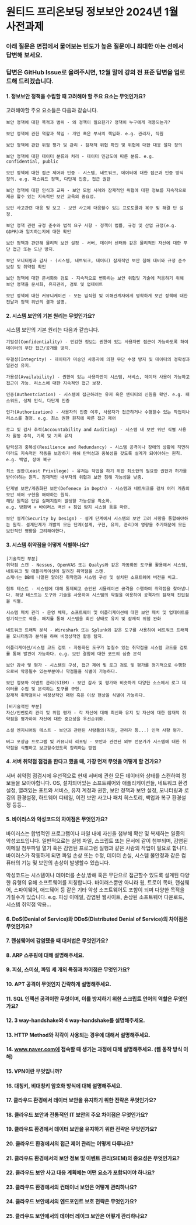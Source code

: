 # 원티드 프리온보딩 정보보안 2024년 1월 사전과제
### 아래 질문은 면접에서 물어보는 빈도가 높은 질문이니 최대한 아는 선에서 답변해 보세요.
### 답변은 GitHub Issue로 올려주시면, 12월 말에 강의 전 표준 답변을 업로드해 드리겠습니다.

#### 1. 정보보안 정책을 수립할 때 고려해야 할 주요 요소는 무엇인가요?
고려해야할 주요 요소들은 다음과 같습니다.

    보안 정책에 대한 목적과 범위 - 왜 정책이 필요한가? 정책이 누구에게 적용되는가?

    보안 정책에 관한 역할과 책임 - 개인 혹은 부서의 책임화. e.g. 관리자, 직원
    
    보안 정책에 관한 위험 평가 및 관리 - 잠재적 위협 확인 및 위협에 대한 대응 절차 정의

    보안 정책에 대한 데이터 분류와 처리 - 데이터 민감도에 따른 분류. e.g. confidential, public

    보안 정책에 대한 접근 제어와 인증 - 시스템, 네트워크, 데이터에 대한 접근과 인증 방식 정의. e.g. 패스워드 정책, 다단계 인증, 접근 권한

    보안 정책에 대한 인식과 교육 - 보안 모범 사례와 잠재적인 위협에 대한 정보를 지속적으로 제공 할수 있는 지속적인 보안 교육의 중요성.

    보안 사고관련 대응 및 보고 - 보안 사고에 대응할수 있는 프로토콜과 복구 및 해결 단 설정.

    보안 정책 관련 규정 준수와 법적 요구 사항 - 정책이 법률, 규정 및 산업 규정(e.g. GDPR)과 일치하는지에 대한 확인 

    보안 정책과 관련해 물리적 보안 설정 - 서버, 데이터 센터와 같은 물리적인 자산에 대한 무단 접근 또는 도난 방지.

    보안 모니터링과 감사 - (시스템, 네트워크, 데이터) 잠재적인 보안 침해 대비와 규정 준수 보장 및 취약점 확인

    보안 정책에 대한 문서화와 검토 - 지속적으로 변화하는 보안 위협및 기술에 적응하기 위해 보안 정책을 문서화, 유지관리, 검토 및 업데이트

    보안 정책에 대한 커뮤니케이션 - 모든 임직원 및 이해관계자에게 명확하게 보안 정책에 대한 전달과 정책 위반의 결과 설명.


#### 2. 시스템 보안의 기본 원리는 무엇인가요?
시스템 보안의 기본 원리는 다음과 같습니다.
    
    기밀성(Confidentiality) - 민감한 정보는 권한이 있는 사용자만 접근이 가능하도록 하여 데이터의 무단 접근/공개를 방지.
    
    무결성(Integrity) - 데이터가 미승인 사용자에 의한 무단 수정 방지 및 데이터의 정확성과 일관성 유지.
    
    가용성(Availability) - 권한이 있는 사용자만이 시스템, 서비스, 데이터 사용이 가능하고 접근이 가능. 리소스에 대한 지속적인 접근 보장. 
    
    인증(Authentciation) - 시스템에 접근하려는 유저 혹은 엔티티의 신원을 확인. e.g. 패스워드, 생체 인식, 다단계 인증
    
    인가(Authorization) - 사용자의 인증 이후, 사용자가 접근하거나 수행할수 있는 작업이나 리소스를 결정. e.g. 최소 권한 원칙에 따른 접근 제어
    
    로그 및 감사 추적(Accountability and Auditing) - 시스템 내 보안 위반 식별 사용자 활동 추적, 기록 및 기록 유지 
    
    탄력성과 중복성(Resilience and Redundancy) - 시스템 공격이나 장애의 상황에 직면하더라도 지속적인 작동을 보장하기 위해 탄력성과 중복성을 갖도록 설계가 되어야하는 원칙. e.g. 백업, 장애 복구
    
    최소 권한(Least Privilege) - 유저는 작업을 하기 위한 최소한의 필요한 권한과 허가를 받아야하는 원칙. 잠재적인 내부자의 위협과 보안 침해 가능성을 낮춤.
    
    단계별 보안/계층화된 보안(Defenece in Depth) - 시스템과 네트워크를 걸쳐 여러 계층의 보안 제어 구현을 해야하는 원칙.
    해당 원칙은 단일 실패지점이 발생할 가능성을 최소화.
    e.g. 방화벽 + 바이러스 백신 + 침입 탐지 시스템 등을 마련.
    
    보안 설계(Security by Design) - 설계 단계에서 시스템의 보안 고려 사항을 통합해야하는 원칙. 설계단계가 개발의 모든 단계(설계, 구현, 유지, 관리)에 영향을 주기때문에 모든 보안적인 영향을 고려해야한다.


#### 3. 시스템 취약점을 어떻게 식별하나요?
    [기술적인 부분]
    취약점 스캔 - Nessus, OpenVAS 또는 Qualys와 같은 자동화된 도구를 활용해서 시스템, 네트워크 및 애플리케이션에 알려진 취약점을 스캔.
    스캐너는 DB에 나열된 알려진 취약점과 시스템 구성 및 설치된 소프트웨어 버전을 비교.
    
    침투 테스트 - 시스템에 대해 통제되고 승인된 시뮬레이션 공격을 수행하여 취약점을 찾아냅니다. 해당 테스트는 도구와 기술을 사용하여 시스템의 약점을 이용하여 공격자의 잠재적 진입점을 식별.
    
    시스템 패치 관리 - 운영 체제, 소프트웨어 및 어플리케이션에 대한 보안 패치 및 업데이트를 정기적으로 적용. 패치를 통해 시스템을 최신 상태로 유지 및 잠재적 위험 완화
    
    네트워크 트래픽 분석 - Wireshark 또는 Splunk와 같은 도구를 사용하여 네트워크 트래픽을 모니터링과 분석을 하여 비정상적인 활동 탐지.
    
    어플리케이션/시스템 코드 검토 - 자동화된 도구가 놓칠수 있는 취약점을 시스템 코드를 검토를 통해 발견이 가능하다. e.g. 보안 결함에 대한 코드의 심층 분석
    
    보안 감사 및 평가 - 시스템의 구성, 접근 제어 및 로그 검토 및 평가를 정기적으로 수행함으로써 악용될수 있는부분이나 약점들을 식별이 가능하다.
    
    보안 정보와 이벤트 관리(SIEM) - 보안 감사 및 평가와 비슷하게 다양한 소스에서 로그 데이터를 수집 및 분석하는 도구를 구현.
    잠재적 취약점이나 비정상적인 패턴 혹은 이상 현상을 식별이 가능하다.

    [비기술적인 부분]
    자산/인벤토리 관리 및 위험 평가 - 각 자산에 대해 최신화 유지 및 자산에 대한 잠재적 취약점을 평가하여 자산에 대한 중요성을 우선순위화.

    소셜 엔지니어링 테스트 - 보안과 관련된 사람들의(직원, 관리자 등...) 인적 사항 평가.
    
    버그 포상금 프로그램 및 커뮤니티 리포팅 - 보안과 관련된 외부 전문가가 시스템에 대한 취약점을 식별하고 보고할수있도록 장려하는 방법


#### 4. 서버 취약점 점검을 한다고 했을 때, 가장 먼저 무엇을 어떻게 할 건가요?
서버 취약점 점검시에 우선적으로 현재 서버에 관한 모든 데이터와 상태를 스캔하여 정보들을 모아야합니다.
    OS, 설치되어있는 소프트웨어와 애플리케이션들, 네트워크 환경설정, 열려있는 포트와 서비스, 유저 계정과 권한, 보안 정책과 보안 설정, 모니터링과 로깅의 환경설정, 하드웨어 디테일, 이전 보안 사고나 패치 히스토리, 백업과 복구 환경설정 등등...


#### 5. 바이러스와 악성코드의 차이점은 무엇인가요?
바이러스는 합법적인 프로그램이나 파일 내에 자신을 첨부해 확산 및 복제하는 일종의 악성코드입니다. 일반적으로는 실행 파일, 스크립트 또는 문서에 같이 첨부되며, 감염된 이메일 첨부파일 열기 혹은 감염된 프로그램 실행과 같은 사람의 작업이 필요로 합니다. 바이러스가 작동하게 되면 파일 손상 또는 수정, 데이터 손실, 시스템 불안정과 같은 컴퓨터의 기능 및 보안의 손상이 발생할수 있습니다.

악성코드는 시스템이나 데이터를 손상,방해 혹은 무단으로 접근할수 있도록 설계된 다양한 유형의 유해 소프트웨어를 지칭합니다. 바이러스뿐만 아니라 웜, 트로이 목마, 랜섬웨어, 스파이웨어, 애드뒈어 등 같은 기타 악성 소프트웨어도 포함이 되며 다양한 목적을 가질수가 있습니다. e.g. 피싱 이메일, 감염된 웹사이트, 손상된 소프트웨어 다운로드, 시스템 취약점 악용...


#### 6. DoS(Denial of Service)와 DDoS(Distributed Denial of Service)의 차이점은 무엇인가요?


#### 7. 랜섬웨어에 감염됐을 때 대처법은 무엇인가요?


#### 8. ARP 스푸핑에 대해 설명해주세요.



#### 9. 피싱, 스미싱, 파밍 세 개의 특징과 차이점은 무엇인가요?


#### 10. APT 공격이 무엇인지 간략하게 설명해주세요.


#### 11. SQL 인젝션 공격이란 무엇이며, 이를 방지하기 위한 스크립트 언어의 역할은 무엇인가요?


#### 12. 3 way-handshake와 4 way-handshake를 설명해주세요.


#### 13. HTTP Method와 각각이 사용되는 경우에 대해서 설명해주세요.


#### 14. www.naver.com에 접속할 때 생기는 과정에 대해 설명해주세요. (웹 동작 방식 이해)


#### 15. VPN이란 무엇입니까?


#### 16. 대칭키, 비대칭키 암호화 방식에 대해 설명해주세요.


#### 17. 클라우드 환경에서 데이터 보안을 유지하기 위한 전략은 무엇인가요?
#### 18. 클라우드 보안과 전통적인 IT 보안의 주요 차이점은 무엇인가요?
#### 19. 클라우드 환경에서 데이터 보안을 유지하기 위한 전략은 무엇인가요?
#### 20. 클라우드 환경에서의 접근 제어 관리는 어떻게 다루나요?
#### 21. 클라우드 환경에서의 보안 정보 및 이벤트 관리(SIEM)의 중요성은 무엇인가요?
#### 22. 클라우드 보안 사고 대응 계획에는 어떤 요소가 포함되어야 하나요?
#### 23. 클라우드 환경에서의 컨테이너 보안은 어떻게 관리하나요?
#### 24. 클라우드 보안에서의 엔드포인트 보호 전략은 무엇인가요?
#### 25. 클라우드 보안에서의 데이터 레이크 보안은 어떻게 관리하나요?
